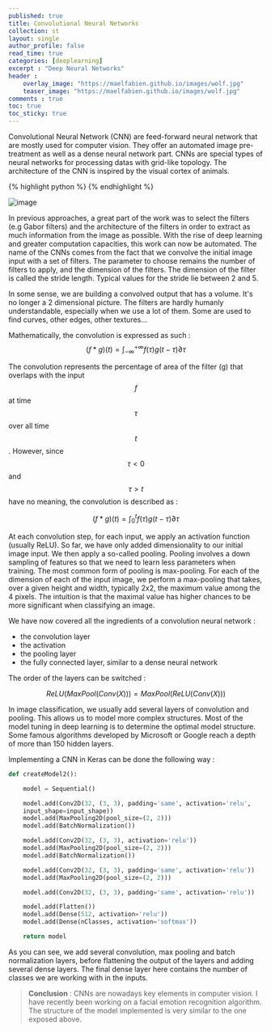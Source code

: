 ```yaml
---
published: true
title: Convolutional Neural Networks
collection: st
layout: single
author_profile: false
read_time: true
categories: [deeplearning]
excerpt : "Deep Neural Networks"
header :
    overlay_image: "https://maelfabien.github.io/images/wolf.jpg"
    teaser_image: "https://maelfabien.github.io/images/wolf.jpg"
comments : true
toc: true
toc_sticky: true
---
```


Convolutional Neural Network (CNN) are feed-forward neural network that are mostly used for computer vision. They offer an automated image pre-treatment as well as a dense neural network part. CNNs are special types of neural networks for processing datas with grid-like topology. The architecture of the CNN is inspired by the visual cortex of animals.

{% highlight python %}
{% endhighlight %}

<script type="text/javascript" async
    src="https://cdn.mathjax.org/mathjax/latest/MathJax.js?config=TeX-MML-AM_CHTML">
</script>

![image](https://maelfabien.github.io/myblog/images/CNN.png)

In previous approaches, a great part of the work was to select the filters (e.g Gabor filters) and the architecture of the filters in order to extract as much information from the image as possible. With the rise of deep learning and greater computation capacities, this work can now be automated. The name of the CNNs comes from the fact that we convolve the initial image input with a set of filters. The parameter to choose remains the number of filters to apply, and the dimension of the filters. The dimension of the filter is called the stride length. Typical values for the stride lie between 2 and 5.

In some sense, we are building a convolved output that has a volume. It's no longer a 2 dimensional picture. The filters are hardly humanly understandable, especially when we use a lot of them. Some are used to find curves, other edges, other textures... 

Mathematically, the convolution is expressed as such :
$$ (f * g)(t) = \int_{-\infty}^{+\infty} f(\tau)g(t-\tau) \partial \tau $$

The convolution represents the percentage of area of the filter \(g\) that overlaps with the input $$ f $$ at time $$ \tau $$ over all time $$ t $$ . However, since $$ \tau < 0 $$ and $$ \tau > t $$ have no meaning, the convolution is described as :

$$ (f * g)(t) = \int_{0}^{t} f(\tau)g(t-\tau) \partial \tau $$

At each convolution step, for each input, we apply an activation function (usually ReLU). So far, we have only added dimensionality to our initial image input. We then apply a so-called pooling. Pooling involves a down sampling of features so that we need to learn less parameters when training. The most common form of pooling is max-pooling. For each of the dimension of each of the input image, we perform a max-pooling that takes, over a given height and width, typically 2x2, the maximum value among the 4 pixels. The intuition is that the maximal value has higher chances to be more significant when classifying an image. 

We have now covered all the ingredients of a convolution neural network :
- the convolution layer
- the activation
- the pooling layer
- the fully connected layer, similar to a dense neural network

The order of the layers can be switched :

$$ ReLU(MaxPool(Conv(X))) = MaxPool(ReLU(Conv(X))) $$

In image classification, we usually add several layers of convolution and pooling. This allows us to model more complex structures. Most of the model tuning in deep learning is to determine the optimal model structure. Some famous algorithms developed by Microsoft or Google reach a depth of more than 150 hidden layers. 

Implementing a CNN in Keras can be done the following way :
```python
def createModel2():

    model = Sequential() 

    model.add(Conv2D(32, (3, 3), padding='same', activation='relu', 
    input_shape=input_shape))
    model.add(MaxPooling2D(pool_size=(2, 2)))
    model.add(BatchNormalization())

    model.add(Conv2D(32, (3, 3), activation='relu'))
    model.add(MaxPooling2D(pool_size=(2, 2)))
    model.add(BatchNormalization())

    model.add(Conv2D(32, (3, 3), padding='same', activation='relu'))
    model.add(MaxPooling2D(pool_size=(2, 2)))

    model.add(Conv2D(32, (3, 3), padding='same', activation='relu'))

    model.add(Flatten())
    model.add(Dense(512, activation='relu'))
    model.add(Dense(nClasses, activation='softmax'))

    return model
```

As you can see, we add several convolution, max pooling and batch normalization layers, before flattening the output of the layers and adding several dense layers. The final dense layer here contains the number of classes we are working with in the inputs.

> **Conclusion** : CNNs are nowadays key elements in computer vision. I have recently been working on a facial emotion recognition algorithm. The structure of the model implemented is very similar to the one exposed above.
